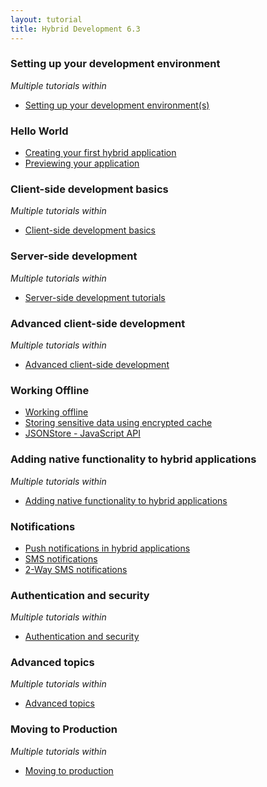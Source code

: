 ```yaml
---
layout: tutorial
title: Hybrid Development 6.3
---
```

### Setting up your development environment
<p><i>Multiple tutorials within</i></p>

* <a href="{{site.baseurl}}/tutorials/en/foundation/6.3/setting-up-your-development-environment/">Setting up your development environment(s)</a>

### Hello World

* <a href="{{site.baseurl}}/tutorials/en/foundation/6.3/hello-world/creating-your-first-hybrid-application/">Creating your first hybrid application</a>
* <a href="{{site.baseurl}}/tutorials/en/foundation/6.3/hello-world/">Previewing your application</a>

### Client-side development basics
<p><i>Multiple tutorials within</i></p>

* <a href="{{site.baseurl}}/tutorials/en/foundation/6.3/client-side-development-basics/">Client-side development basics</a>

### Server-side development
<p><i>Multiple tutorials within</i></p>

* <a href="{{site.baseurl}}/tutorials/en/foundation/6.3/server-side-development/">Server-side development tutorials</a>

### Advanced client-side development
<p><i>Multiple tutorials within</i></p>

* <a href="{{site.baseurl}}/tutorials/en/foundation/6.3/advanced-client-side-development/">Advanced client-side development</a>

### Working Offline

* <a href="{{site.baseurl}}/tutorials/en/foundation/6.3/working-offline/working-offline/">Working offline</a>
* <a href="{{site.baseurl}}/tutorials/en/foundation/6.3/working-offline/storing-sensitive-data-encrypted-cache/">Storing sensitive data using encrypted cache</a>
* <a href="{{site.baseurl}}/tutorials/en/foundation/6.3/working-offline/jsonstore/jsonstore-javascript-api/">JSONStore - JavaScript API</a>

### Adding native functionality to hybrid applications
<p><i>Multiple tutorials within</i></p>

* <a href="{{site.baseurl}}/tutorials/en/foundation/6.3/adding-native-functionality/">Adding native functionality to hybrid applications</a>

### Notifications

* <a href="{{site.baseurl}}/tutorials/en/foundation/6.3/notifications/push-notifications-hybrid-applications/">Push notifications in hybrid applications</a>
* <a href="{{site.baseurl}}/tutorials/en/foundation/6.3/notifications/sms-notifications/">SMS notifications</a>
* <a href="{{site.baseurl}}/tutorials/en/foundation/6.3/notifications/two-way-sms-communication/">2-Way SMS notifications</a>

### Authentication and security
<p><i>Multiple tutorials within</i></p>

* <a href="{{site.baseurl}}/tutorials/en/foundation/6.3/authentication-security/">Authentication and security</a>

### Advanced topics
<p><i>Multiple tutorials within</i></p>

* <a href="{{site.baseurl}}/tutorials/en/foundation/6.3/advanced-topics/">Advanced topics</a>

### Moving to Production
<p><i>Multiple tutorials within</i></p>

* <a href="{{site.baseurl}}/tutorials/en/foundation/6.3/moving-production/">Moving to production</a>

